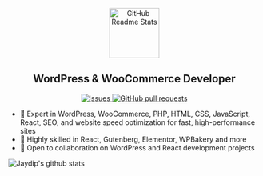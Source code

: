 <p align="center">
 <img width="100px" src="https://s.w.org/style/images/about/WordPress-logotype-wmark.png" align="center" alt="GitHub Readme Stats" />
 <h2 align="center">WordPress & WooCommerce Developer</h2>
</p>

<p align="center">
  <!-- <a href="https://codecov.io/gh/thejaydip/github-readme-stats">
    <img src="https://codecov.io/gh/thejaydip/github-readme-stats/branch/master/graph/badge.svg" />
  </a> -->
  <a href="https://github.com/thejaydip/github-readme-stats/issues">
    <img alt="Issues" src="https://img.shields.io/github/issues/thejaydip/github-readme-stats?color=0088ff" />
  </a>
  <a href="https://github.com/thejaydip/github-readme-stats/pulls">
    <img alt="GitHub pull requests" src="https://img.shields.io/github/issues-pr/thejaydip/github-readme-stats?color=0088ff" />
  </a>
  <br />
</p>

- 🔭 Expert in WordPress, WooCommerce, PHP, HTML, CSS, JavaScript, React, SEO, and website speed optimization for fast, high-performance sites
- 🌱 Highly skilled in React, Gutenberg, Elementor, WPBakery and more
- 👯 Open to collaboration on WordPress and React development projects

![Jaydip's github stats](https://github-readme-stats.vercel.app/api?username=thejaydip&include_all_commits=true&show_icons=true&theme=flag-india&layout=compact)
